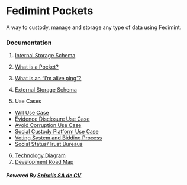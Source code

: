 # Fedimint Pockets

A way to custody, manage and storage any type of data using Fedimint.

### Documentation

1. [Internal Storage Schema](./docs/01-internal-storage-schema.md)

2. [What is a Pocket?](./docs/02-what-is-a-pocket.md)

3. [What is an “I’m alive ping”?](./docs/03-i-am-alive-ping.md)

4. [External Storage Schema](./docs/04-external-storage-schema.md)

5. Use Cases

- [Will Use Case](./docs/05-1-will-use-case.md)
- [Evidence Disclosure Use Case](./docs/05-2-evidence-disclosure-use-case.md)
- [Avoid Corruption Use Case](./docs/05-3-avoid-corruption-use-case.md)
- [Social Custody Platform Use Case](./docs/05-4-social-custody-platform.md)
- [Voting System and Bidding Process](./docs/05-5-voting-system-and-bidding-process.md)
- [Social Status/Trust Bureaus](./docs/05-6-social-status-trust-bureau.md)

6. [Technology Diagram](./docs/06-technology-diagram.md)
7. [Development Road Map](./docs/07-road-map-whats-next.md)

##### Powered By [Spiralis SA de CV](https://spiralis.com.mx/)
